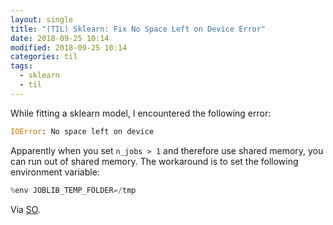 ```yaml
---
layout: single
title: "(TIL) Sklearn: Fix No Space Left on Device Error"
date: 2018-09-25 10:14
modified: 2018-09-25 10:14
categories: til
tags:
  - sklearn
  - til
---
```


While fitting a sklearn model, I encountered the following error:

```python
IOError: No space left on device
```

Apparently when you set `n_jobs > 1` and therefore use shared memory,
you can run out of shared memory.
The workaround is to set the following environment variable:

```python
%env JOBLIB_TEMP_FOLDER=/tmp
```

Via [SO](https://stackoverflow.com/a/49154587/1257318).
